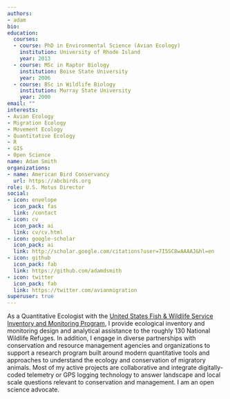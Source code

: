 ```yaml
---
authors:
- adam
bio: 
education:
  courses:
  - course: PhD in Environmental Science (Avian Ecology)
    institution: University of Rhode Island
    year: 2013
  - course: MSc in Raptor Biology
    institution: Boise State University
    year: 2006
  - course: BSc in Wildlife Biology
    institution: Murray State University
    year: 2000
email: ""
interests:
- Avian Ecology
- Migration Ecology
- Movement Ecology
- Quantitative Ecology
- R
- GIS
- Open Science
name: Adam Smith
organizations:
- name: American Bird Conservancy
  url: https://abcbirds.org
role: U.S. Motus Director
social:
- icon: envelope
  icon_pack: fas
  link: /contact
- icon: cv
  icon_pack: ai
  link: cv/cv.html
- icon: google-scholar
  icon_pack: ai
  link: http://scholar.google.com/citations?user=7I5SC8wAAAAJ&hl=en
- icon: github
  icon_pack: fab
  link: https://github.com/adamdsmith
- icon: twitter
  icon_pack: fab
  link: https://twitter.com/avianmigration
superuser: true
---
```


As a Quantitative Ecologist with the [United States Fish & Wildlife Service Inventory and Monitoring Program](https://www.fws.gov/southeast/national-wildlife-refuges/inventory-and-monitoring/), I provide ecological inventory and monitoring design and analytical assistance to the roughly 130 National Wildlife Refuges. In addition, I engage in diverse partnerships with conservation and resource management agencies and organizations to support a research program built around modern quantitative tools and approaches to understand the ecology and conservation of migratory animals. Most of my active projects are collaborative and integrate digitally-coded telemetry or GPS logging technology to answer landscape and local scale questions relevant to conservation and management. I am an open science advocate.
